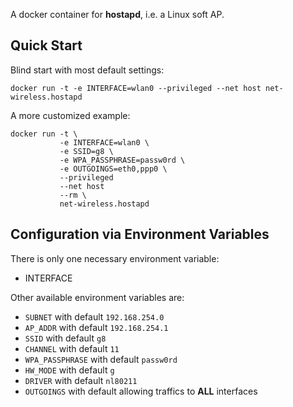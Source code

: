 A docker container for **hostapd**, i.e. a Linux soft AP.

## Quick Start

Blind start with most default settings:
```
docker run -t -e INTERFACE=wlan0 --privileged --net host net-wireless.hostapd
```

A more customized example:
```
docker run -t \
           -e INTERFACE=wlan0 \
           -e SSID=g8 \
           -e WPA_PASSPHRASE=passw0rd \
           -e OUTGOINGS=eth0,ppp0 \
           --privileged
           --net host
           --rm \
           net-wireless.hostapd
```

## Configuration via Environment Variables

There is only one necessary environment variable:
* INTERFACE

Other available environment variables are:
* `SUBNET` with default `192.168.254.0`
* `AP_ADDR` with default `192.168.254.1`
* `SSID` with default `g8`
* `CHANNEL` with default `11`
* `WPA_PASSPHRASE` with default `passw0rd`
* `HW_MODE` with default `g`
* `DRIVER` with default `nl80211`
* `OUTGOINGS` with default allowing traffics to **ALL** interfaces
